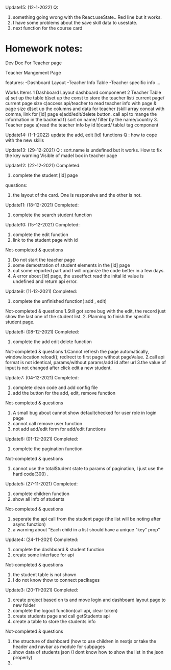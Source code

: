 Update15: (12-1-2022)
Q: 
1. something going wrong with the React.useState.. Red line but it works. 
2. I have some problems about the save skill data to usestate. 
3. next function for the course card 


# Homework notes:

Dev Doc For Teacher page

Teacher Mangement Page

features:
	-Dashboard Layout 
	-Teacher Info Table 
	-Teacher specific info
	...

Works Items
	1 Dashboard Layout
		dashboard componenet
	2 Teacher Table
		a) set up the table 
		b)set up the const to store the teacher list/ current page/ current page size
		c)access api/teacher to read teacher info with page & page size
		d)set up the columns and data for teacher (skill array concat with comma, link for [id] page 
		e)add/edit/delete button. call api to mange the information in the backend
		f) sort on name/ filter by the name/country
	3. Teacher page
		a)read the teacher info by id
		b)card/ table/ tag component

Update14: (1-1-2022)
update the add, edit [id] functions
Q : how to cope with the new skills


Update13: (29-12-2021)
Q : sort.name is undefined but it works. 
    How to fix the key warning
    Visible of madel box in teacher page


Update12: (22-12-2021)
Completed:
1. complete the student [id] page

questions:
1. the layout of the card. One is responsive and the other is not.

Update11: (18-12-2021)
Completed:
1. complete the search student function



Update10: (15-12-2021)
Completed:
1. complete the edit function
2. link to the student page with id

Not-completed & questions
1. Do not start the teacher page
2. some demostration of student elements in the [id] page
3. cut some reported part and I will organize the code better in a few days. 
4. A error about [id] page, the useeffect read the inital id value is undefined and return api error. 

Update9: (11-12-2021)
Completed:
1. complete the unfinished function( add , edit)

Not-completed & questions
1.Still got some bug with the edit, the record just show the last one of the student list. 
2. Planning to finish the specific student page.


Update8: (08-12-2021)
Completed:
1. complete the add edit delete function

Not-completed & questions
1.Cannot refresh the page automatically, window.location.reload(); redirect to first page without pageValue.
2.call api format is not identical, params/without params/add id after url
3.the value of input is not changed after click edit a new student. 


Update7: (04-12-2021)
Completed:
1. complete clean code and add config file
2. add the button for the add, edit, remove function

Not-completed & questions
1. A small bug about cannot show defaultchecked for user role in login page
2. cannot call remove user function 
3. not add add/edit form for add/edit functions

Update6: (01-12-2021)
Completed:
1. complete the pagination function

Not-completed & questions
1. cannot use the totalStudent state to params of pagination, I just use the hard code(300) .

Update5: (27-11-2021)
Completed:
1. complete children function
2. show all info of students

Not-completed & questions
1. seperate the api call from the student page (the list will be noting after async function)
2. a warning about "Each child in a list should have a unique "key" prop"

Update4: (24-11-2021)
Completed:
1. complete the dashboard & student function 
2. create some interface for api

Not-completed & questions
1. the student table is not shown
2. I do not know thow to connect paclkages 


Update3: (20-11-2021)
Completed:
1. create project based on ts and move login and dashboard layout page to new folder
2. complete the logout function(call api, clear token)
3. create students page and call getStudents api
4. create a table to store the students info

Not-completed & questions
1. the structure of dashboard (how to use children in nextjs or take the header and navbar as module for subpages
2. show data of students json (I dont know how to show the list in the json properly)
3. 






